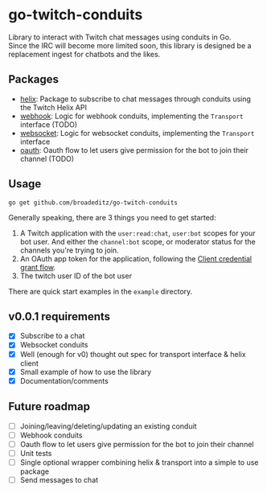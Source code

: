 # go-twitch-conduits
Library to interact with Twitch chat messages using conduits in Go.  
Since the IRC will become more limited soon, this library is designed be a replacement ingest for chatbots and the likes.

## Packages
- [helix](./helix): Package to subscribe to chat messages through conduits using the Twitch Helix API
- [webhook](./webhook): Logic for webhook conduits, implementing the `Transport` interface (TODO)
- [websocket](./websocket): Logic for websocket conduits, implementing the `Transport` interface
- [oauth](./oauth): Oauth flow to let users give permission for the bot to join their channel (TODO)

## Usage

    go get github.com/broadeditz/go-twitch-conduits
  
Generally speaking, there are 3 things you need to get started:  
1. A Twitch application with the `user:read:chat`, `user:bot` scopes for your bot user. And either the `channel:bot` scope, or moderator status for the channels you're trying to join.
2. An OAuth app token for the application, following the [Client credential grant flow](https://dev.twitch.tv/docs/authentication/getting-tokens-oauth/#client-credentials-grant-flow).
3. The twitch user ID of the bot user
  
There are quick start examples in the `example` directory.

## v0.0.1 requirements

- [x] Subscribe to a chat
- [x] Websocket conduits
- [x] Well (enough for v0) thought out spec for transport interface & helix client
- [x] Small example of how to use the library
- [x] Documentation/comments

## Future roadmap

- [ ] Joining/leaving/deleting/updating an existing conduit
- [ ] Webhook conduits
- [ ] Oauth flow to let users give permission for the bot to join their channel
- [ ] Unit tests
- [ ] Single optional wrapper combining helix & transport into a simple to use package
- [ ] Send messages to chat